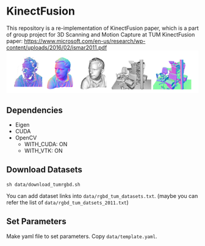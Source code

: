# KinectFusion

This repository is a re-implementation of KinectFusion paper, which is a part of group project for 3D Scanning and Motion Capture at TUM
KinectFusion paper: https://www.microsoft.com/en-us/research/wp-content/uploads/2016/02/ismar2011.pdf
![plot](figs/output_kf.png)

## Dependencies

* Eigen
* CUDA
* OpenCV
  * WITH_CUDA: ON
  * WITH_VTK: ON

## Download Datasets

```
sh data/download_tumrgbd.sh
```

You can add dataset links into ```data/rgbd_tum_datasets.txt```. (maybe you can refer the list of ```data/rgbd_tum_datsets_2011.txt```)

## Set Parameters

Make yaml file to set parameters.
Copy ```data/template.yaml```.
